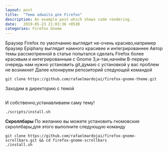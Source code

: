 ```yaml
---
layout: post
title:  "Тема adwaita для Firefox"
description: An example post which shows code rendering.
date:   2019-05-23 21:03:36 +0530
categories: Firefox Gnome
---
```

Браузер Firefox по умолчанию выглядит не-очень красиво,например браузер Epiphany выглядит намного красивее и интегрированнее
Автор темы рассмотренной в статье попытался сделать Firefox более красивым и интегрированным с Gnome 3,и-так,начнём
В-первую очередь  нам нужно установить git,думаю с установкой у вас проблем не возникнет
Далее клонируем репозиторий следующей командой

```
git clone https://github.com/rafaelmardojai/firefox-gnome-theme.git
```
Заходим в директорию с темой
```cd firefox-gnome-theme
```
И собственно,устанавливаем саму тему!

```
./scripts/install.sh
```
**Cкроллбары**
По желанию вы можете установить гномовские скроллбары,для этого выполните следующую команду


```
git clone https://github.com/rafaelmardojai/firefox-gnome-scrollbars.git && cd firefox-gnome-scrollbars
./install.sh
```

